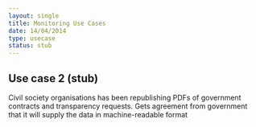 ```yaml
---
layout: single
title: Monitoring Use Cases
date: 14/04/2014
type: usecase
status: stub
---
```


## Use case 2 (stub)

Civil society organisations has been republishing PDFs of government contracts and transparency requests. Gets agreement from government that it will supply the data in machine-readable format
